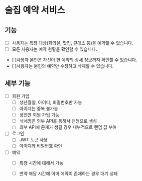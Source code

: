 # 술집 예약 서비스

## 기능
- [ ] 사용자는 특정 대상(회의실, 맛집, 클래스 등)을 예약할 수 있습니다.
- [ ] 모든 사용자는 예약 현황을 확인할 수 있습니다.
- [ ]사용자 본인은 자신이 한 예약의 상세 정보까지 확인할 수 있습니다.
- [ ]사용자는 본인의 예약만 수정하고 삭제할 수 있습니다.

## 세부 기능
- [ ] 회원 가입
  - [ ] 생년월일, 아이디, 비밀번호만 가능
  - [ ] 아이디는 중복 불가능
  - [ ] 성인만 회원 가입 가능
  - [ ] 닉네임은 외부 API를 통해서 랜덤으로 생성
  - [ ] 외부 API에 문제가 생길 경우 내부적으로 랜덤 값 부여
- [ ] 로그인
  - [ ] JWT 토큰 사용
  - [ ] 아이디와 비밀번호 확인
- [ ] 예약
  - [ ] 특정 시간에 대해서 가능
  - [ ] 만약 해당 시간에 이미 예약이 존재하는 경우 대기 상태

